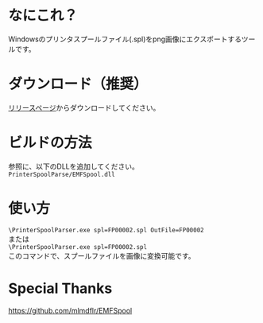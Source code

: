 # なにこれ？
Windowsのプリンタスプールファイル(.spl)をpng画像にエクスポートするツールです。

# ダウンロード（推奨）
[リリースページ](https://github.com/segfo/PrinterSpoolParser/releases)からダウンロードしてください。

# ビルドの方法
参照に、以下のDLLを追加してください。  
`PrinterSpoolParse/EMFSpool.dll`

# 使い方
`\PrinterSpoolParser.exe spl=FP00002.spl OutFile=FP00002`  
または  
`\PrinterSpoolParser.exe spl=FP00002.spl`  
このコマンドで、スプールファイルを画像に変換可能です。

# Special Thanks
https://github.com/mlmdflr/EMFSpool